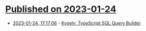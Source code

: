 # [Published on 2023-01-24](index.md)

* [2023-01-24, 17:17:06](https://news.ycombinator.com/item?id=34506657) - [Kysely: TypeScript SQL Query Builder](https://github.com/koskimas/kysely)
